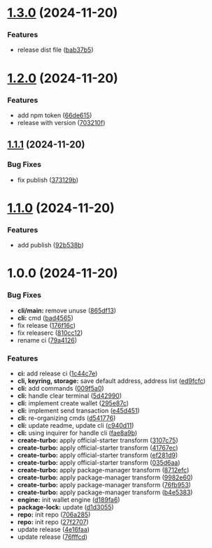 # [1.3.0](https://github.com/helix-cli/helix/compare/v1.2.0...v1.3.0) (2024-11-20)


### Features

* release dist file ([bab37b5](https://github.com/helix-cli/helix/commit/bab37b5ec752a75a36a4697a96d2934ac3c8da67))

# [1.2.0](https://github.com/helix-cli/helix/compare/v1.1.1...v1.2.0) (2024-11-20)


### Features

* add npm token ([66de615](https://github.com/helix-cli/helix/commit/66de615dd327114b9fa6e675e18d06c5eb9c323a))
* release with version ([703210f](https://github.com/helix-cli/helix/commit/703210f8ff115c4016a79518cebf90b07ae7c62a))

## [1.1.1](https://github.com/helix-cli/helix/compare/v1.1.0...v1.1.1) (2024-11-20)


### Bug Fixes

* fix publish ([373129b](https://github.com/helix-cli/helix/commit/373129bd28f6a9a30a07227125e8c03ac8186f16))

# [1.1.0](https://github.com/helix-cli/helix/compare/v1.0.0...v1.1.0) (2024-11-20)


### Features

* add publish ([92b538b](https://github.com/helix-cli/helix/commit/92b538b9e38c6ea6534cb980d247013e0a2703fd))

# 1.0.0 (2024-11-20)


### Bug Fixes

* **cli/main:** remove unuse ([865df13](https://github.com/helix-cli/helix/commit/865df135f3b016bfba4cbe62c157c54a14454540))
* **cli:** cmd ([bad4565](https://github.com/helix-cli/helix/commit/bad4565b621c9266ccb8bc4cf8512060c99be107))
* fix release ([176f16c](https://github.com/helix-cli/helix/commit/176f16ca72b78393fe6b25af857e3e481c4c269a))
* fix releaserc ([810cc12](https://github.com/helix-cli/helix/commit/810cc1247fa2d174aa8b665bc41fcd5701693acc))
* rename ci ([79a4126](https://github.com/helix-cli/helix/commit/79a41262da066b6fc974966637a3f62e38d7a622))


### Features

* **ci:** add release ci ([1c44c7e](https://github.com/helix-cli/helix/commit/1c44c7ec995506d7f9adc5d9c53205bbd2a9d563))
* **cli, keyring, storage:** save default address, address list ([ed9fcfc](https://github.com/helix-cli/helix/commit/ed9fcfc4ed742734a71d6f017dd0d8190b7f514e))
* **cli:** add commands ([009f5a0](https://github.com/helix-cli/helix/commit/009f5a0b1908acd6ea0a01b4376ca99b643925b8))
* **cli:** handle clear terminal ([5d42990](https://github.com/helix-cli/helix/commit/5d42990a119505743282ca47995043f6c81f7913))
* **cli:** implement create wallet ([295e87c](https://github.com/helix-cli/helix/commit/295e87c7b6aa6afb01d2527c539963d8f3a86d90))
* **cli:** implement send transaction ([e45d451](https://github.com/helix-cli/helix/commit/e45d4513d946fa8f7b77153f48aed060eb12fad9))
* **cli:** re-organizing cmds ([d541776](https://github.com/helix-cli/helix/commit/d541776bd0d07fd593720ffdd7b45cb73573c08f))
* **cli:** update readme, update cli ([c940d11](https://github.com/helix-cli/helix/commit/c940d11eed1dbd408facf1a3095e505883fd6e5b))
* **cli:** using inquirer for handle cli ([fae8a9b](https://github.com/helix-cli/helix/commit/fae8a9bddae2c6245ad97e4d30fc57e2411a0b87))
* **create-turbo:** apply official-starter transform ([3107c75](https://github.com/helix-cli/helix/commit/3107c75d65d6f74e24155a0fb24ca649f781368b))
* **create-turbo:** apply official-starter transform ([41767ec](https://github.com/helix-cli/helix/commit/41767ec5092fb709b1039cc2d25bff93f3870d72))
* **create-turbo:** apply official-starter transform ([ef281d9](https://github.com/helix-cli/helix/commit/ef281d9b0b41dabeffe92752fb13b096e550e810))
* **create-turbo:** apply official-starter transform ([035d6aa](https://github.com/helix-cli/helix/commit/035d6aac8f119334924820a42300b3ed8862d8f8))
* **create-turbo:** apply package-manager transform ([8712efc](https://github.com/helix-cli/helix/commit/8712efc0276e7d84de7e3da8bbe028416f37c38e))
* **create-turbo:** apply package-manager transform ([9982e60](https://github.com/helix-cli/helix/commit/9982e6022d1258fd7dffe80bf2ed510ca2094f4b))
* **create-turbo:** apply package-manager transform ([76fb953](https://github.com/helix-cli/helix/commit/76fb95394d361df77f672a173f6386842cf22160))
* **create-turbo:** apply package-manager transform ([b4e5383](https://github.com/helix-cli/helix/commit/b4e5383dd8bf4d117dad844b43d11e55ab8cb3c4))
* **engine:** init wallet engine ([d189fa6](https://github.com/helix-cli/helix/commit/d189fa62a9ebec6dd4dab4d140631164626c6a6e))
* **package-lock:** update ([d1d3055](https://github.com/helix-cli/helix/commit/d1d305587bd96324013f7e7199d11f06a76aba35))
* **repo:** init repo ([706a285](https://github.com/helix-cli/helix/commit/706a28571cf6499d9526c683040dbaed6007c6c2))
* **repo:** init repo ([27f2707](https://github.com/helix-cli/helix/commit/27f2707c8fd9750e35657277d1bbd8534bb9d39b))
* update release ([4e16faa](https://github.com/helix-cli/helix/commit/4e16faab71c338fb270daae878cb4708ee3e6229))
* update release ([76fffcd](https://github.com/helix-cli/helix/commit/76fffcdbb837903b539531af33727882df99052a))
